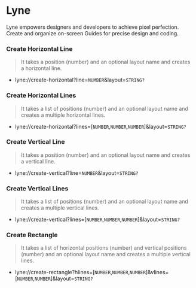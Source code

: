 # Lyne

Lyne empowers designers and developers to achieve pixel perfection. Create and organize on-screen Guides for precise design and coding.

### Create Horizontal Line

> It takes a position (number) and an optional layout name and creates a horizontal line.

- lyne://create-horizontal?line=`NUMBER`&layout=`STRING?`

### Create Horizontal Lines

> It takes a list of positions (number) and an optional layout name and creates a multiple horizontal lines.

- lyne://create-horizontal?lines=[`NUMBER`,`NUMBER`,`NUMBER`]&layout=`STRING?`

### Create Vertical Line

> It takes a position (number) and an optional layout name and creates a vertical line.

- lyne://create-vertical?line=`NUMBER`&layout=`STRING?`

### Create Vertical Lines

> It takes a list of positions (number) and an optional layout name and creates a multiple vertical lines.

- lyne://create-vertical?lines=[`NUMBER`,`NUMBER`,`NUMBER`]&layout=`STRING?`

### Create Rectangle

> It takes a list of horizontal positions (number) and vertical positions (number) and an optional layout name and creates a multiple vertical lines.

- lyne://create-rectangle?hlines=[`NUMBER`,`NUMBER`,`NUMBER`]&vlines=[`NUMBER`,`NUMBER`]&layout=`STRING?`
